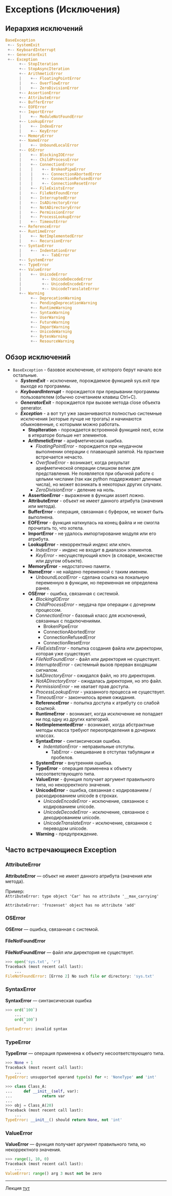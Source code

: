 # Exceptions (Исключения)

## Иерархия исключений
```python
BaseException
 +-- SystemExit
 +-- KeyboardInterrupt
 +-- GeneratorExit
 +-- Exception
      +-- StopIteration
      +-- StopAsyncIteration
      +-- ArithmeticError
      |    +-- FloatingPointError
      |    +-- OverflowError
      |    +-- ZeroDivisionError
      +-- AssertionError
      +-- AttributeError
      +-- BufferError
      +-- EOFError
      +-- ImportError
      |    +-- ModuleNotFoundError
      +-- LookupError
      |    +-- IndexError
      |    +-- KeyError
      +-- MemoryError
      +-- NameError
      |    +-- UnboundLocalError
      +-- OSError
      |    +-- BlockingIOError
      |    +-- ChildProcessError
      |    +-- ConnectionError
      |    |    +-- BrokenPipeError
      |    |    +-- ConnectionAbortedError
      |    |    +-- ConnectionRefusedError
      |    |    +-- ConnectionResetError
      |    +-- FileExistsError
      |    +-- FileNotFoundError
      |    +-- InterruptedError
      |    +-- IsADirectoryError
      |    +-- NotADirectoryError
      |    +-- PermissionError
      |    +-- ProcessLookupError
      |    +-- TimeoutError
      +-- ReferenceError
      +-- RuntimeError
      |    +-- NotImplementedError
      |    +-- RecursionError
      +-- SyntaxError
      |    +-- IndentationError
      |         +-- TabError
      +-- SystemError
      +-- TypeError
      +-- ValueError
      |    +-- UnicodeError
      |         +-- UnicodeDecodeError
      |         +-- UnicodeEncodeError
      |         +-- UnicodeTranslateError
      +-- Warning
           +-- DeprecationWarning
           +-- PendingDeprecationWarning
           +-- RuntimeWarning
           +-- SyntaxWarning
           +-- UserWarning
           +-- FutureWarning
           +-- ImportWarning
           +-- UnicodeWarning
           +-- BytesWarning
           +-- ResourceWarning
```

## Обзор исключений
- `BaseException` - базовое исключение, от которого берут начало все остальные.
  - ***SystemExit*** - исключение, порождаемое функцией sys.exit при выходе из программы.
  - ***KeyboardInterrupt*** - порождается при прерывании программы пользователем (обычно сочетанием клавиш Ctrl+C).
  - ***GeneratorExit*** - порождается при вызове метода close объекта generator.
  - ***Exception*** - а вот тут уже заканчиваются полностью системные исключения (которые лучше не трогать) и начинаются обыкновенные, с которыми можно работать.
    - **StopIteration** - порождается встроенной функцией next, если в итераторе больше нет элементов.
    - **ArithmeticError** - арифметическая ошибка.
      - *FloatingPointError* - порождается при неудачном выполнении операции с плавающей запятой. На практике встречается нечасто.
      - *OverflowError* - возникает, когда результат арифметической операции слишком велик для представления. Не появляется при обычной работе с целыми числами (так как python поддерживает длинные числа), но может возникать в некоторых других случаях.
      - *ZeroDivisionError* - деление на ноль.
    - **AssertionError** - выражение в функции assert ложно.
    - **AttributeError** - объект не имеет данного атрибута (значения или метода).
    - **BufferError** - операция, связанная с буфером, не может быть выполнена.
    - **EOFError** - функция наткнулась на конец файла и не смогла прочитать то, что хотела.
    - **ImportError** - не удалось импортирование модуля или его атрибута.
    - **LookupError** - некорректный индекс или ключ.
       - *IndexError* - индекс не входит в диапазон элементов.
       - *KeyError* - несуществующий ключ (в словаре, множестве или другом объекте).
    - **MemoryError** - недостаточно памяти.
    - **NameError** - не найдено переменной с таким именем.
      - *UnboundLocalError* - сделана ссылка на локальную переменную в функции, но переменная не определена ранее.
    - **OSError** - ошибка, связанная с системой.
        - *BlockingIOError*
        - *ChildProcessError* - неудача при операции с дочерним процессом.
        - *ConnectionError* - базовый класс для исключений, связанных с подключениями.
          - BrokenPipeError
          - ConnectionAbortedError
          - ConnectionRefusedError
          - ConnectionResetError
        - *FileExistsError* - попытка создания файла или директории, которая уже существует.
        - *FileNotFoundError* - файл или директория не существует.
        - *InterruptedError* - системный вызов прерван входящим сигналом.
        - *IsADirectoryError* - ожидался файл, но это директория.
        - *NotADirectoryError* - ожидалась директория, но это файл.
        - *PermissionError* - не хватает прав доступа.
        - *ProcessLookupError* - указанного процесса не существует.
        - *TimeoutError* - закончилось время ожидания.
      - **ReferenceError** - попытка доступа к атрибуту со слабой ссылкой.
      - **RuntimeError** - возникает, когда исключение не попадает ни под одну из других категорий.
      - **NotImplementedError** - возникает, когда абстрактные методы класса требуют переопределения в дочерних классах.
      - **SyntaxError** - синтаксическая ошибка.
        - *IndentationError* - неправильные отступы.
          - TabError - смешивание в отступах табуляции и пробелов.
      - **SystemError** - внутренняя ошибка.
      - **TypeError** - операция применена к объекту несоответствующего типа.
      - **ValueError** - функция получает аргумент правильного типа, но некорректного значения.
      - **UnicodeError** - ошибка, связанная с кодированием / раскодированием unicode в строках.
        - *UnicodeEncodeError* - исключение, связанное с кодированием unicode.
        - *UnicodeDecodeError* - исключение, связанное с декодированием unicode.
        - *UnicodeTranslateError* - исключение, связанное с переводом unicode.
      - **Warning** - предупреждение.

## Часто встречающиеся Exception

### AttributeError
**AttributeError** — объект не имеет данного атрибута (значения или метода).

Пример: <br>
`AttributeError: type object 'Car' has no attribute '__max_carrying'`

`AttributeError: 'frozenset' object has no attribute 'add'`

### OSError
**OSError** — ошибка, связанная с системой.

#### FileNotFoundError
**FileNotFoundError** — файл или директория не существует.

```python
>>> open('sys.txt', 'r')
Traceback (most recent call last):
    ...
FileNotFoundError: [Errno 2] No such file or directory: 'sys.txt'
```

### SyntaxError
**SyntaxError** — синтаксическая ошибка
```python
>>> ord(`100`)
    ...
    ord(`100`)
        ^
SyntaxError: invalid syntax
```

### TypeError
**TypeError** — операция применена к объекту несоответствующего типа.
```python
>>> None + 1
Traceback (most recent call last):
    ...
TypeError: unsupported operand type(s) for +: 'NoneType' and 'int'
```
```python
>>> class Class_A:
...     def __init__(self, var):
...             return var
... 
>>> obj = Class_A(20)
Traceback (most recent call last):
    ...
TypeError: __init__() should return None, not 'int'
```

### ValueError
**ValueError** — функция получает аргумент правильного типа, но некорректного значения.
```python
>>> range(1, 10, 0)
Traceback (most recent call last):
    ...
ValueError: range() arg 3 must not be zero
```

---
Лекция [тут](https://github.com/DerSerhii/PythonCources/blob/master/lesson18.md)